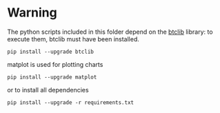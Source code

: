 # Warning

The python scripts included in this folder depend on the
[btclib](https://github.com/dginst/btclib) library:
to execute them, btclib must have been installed.

    pip install --upgrade btclib

matplot is used for plotting charts

    pip install --upgrade matplot

or to install all dependencies

    pip install --upgrade -r requirements.txt
